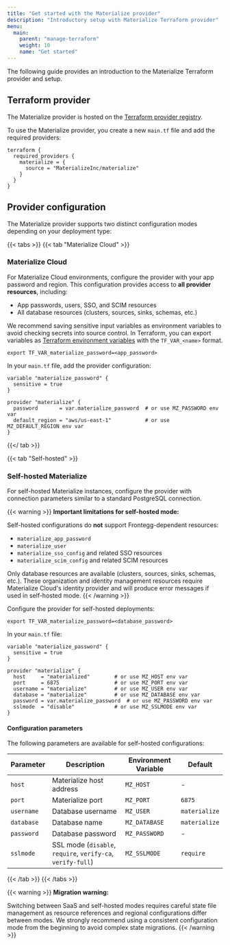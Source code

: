 ```yaml
---
title: "Get started with the Materialize provider"
description: "Introductory setup with Materialize Terraform provider"
menu:
  main:
    parent: "manage-terraform"
    weight: 10
    name: "Get started"
---
```


The following guide provides an introduction to the Materialize Terraform
provider and setup.

## Terraform provider

The Materialize provider is hosted on the [Terraform provider registry](https://registry.terraform.io/providers/MaterializeInc/materialize/latest).

To use the Materialize provider, you create a new `main.tf` file and add the
required providers:

```hcl
terraform {
  required_providers {
    materialize = {
      source = "MaterializeInc/materialize"
    }
  }
}
```

## Provider configuration

The Materialize provider supports two distinct configuration modes depending on
your deployment type:

{{< tabs >}}
{{< tab "Materialize Cloud" >}}
### Materialize Cloud

For Materialize Cloud environments, configure the provider with your app password
and region. This configuration provides access to **all provider resources**,
including:

- App passwords, users, SSO, and SCIM resources
- All database resources (clusters, sources, sinks, schemas, etc.)

We recommend saving sensitive input variables as environment variables to avoid
checking secrets into source control. In Terraform, you can export variables as
[Terraform environment variables](https://developer.hashicorp.com/terraform/cli/config/environment-variables#tf_var_name)
with the `TF_VAR_<name>` format.

```shell
export TF_VAR_materialize_password=<app_password>
```

In your `main.tf` file, add the provider configuration:

```hcl
variable "materialize_password" {
  sensitive = true
}

provider "materialize" {
  password       = var.materialize_password  # or use MZ_PASSWORD env var
  default_region = "aws/us-east-1"           # or use MZ_DEFAULT_REGION env var
}
```

{{</ tab >}}

{{< tab "Self-hosted" >}}
### Self-hosted Materialize

For self-hosted Materialize instances, configure the provider with connection
parameters similar to a standard PostgreSQL connection.

{{< warning >}}
**Important limitations for self-hosted mode:**

Self-hosted configurations do **not** support Frontegg-dependent resources:
- `materialize_app_password`
- `materialize_user`
- `materialize_sso_config` and related SSO resources
- `materialize_scim_config` and related SCIM resources

Only database resources are available (clusters, sources, sinks, schemas, etc.).
These organization and identity management resources require Materialize Cloud's
identity provider and will produce error messages if used in self-hosted mode.
{{< /warning >}}

Configure the provider for self-hosted deployments:

```shell
export TF_VAR_materialize_password=<database_password>
```

In your `main.tf` file:

```hcl
variable "materialize_password" {
  sensitive = true
}

provider "materialize" {
  host     = "materialized"        # or use MZ_HOST env var
  port     = 6875                  # or use MZ_PORT env var
  username = "materialize"         # or use MZ_USER env var
  database = "materialize"         # or use MZ_DATABASE env var
  password = var.materialize_password  # or use MZ_PASSWORD env var
  sslmode  = "disable"             # or use MZ_SSLMODE env var
}
```

#### Configuration parameters

The following parameters are available for self-hosted configurations:

| Parameter | Description | Environment Variable | Default |
|-----------|-------------|---------------------|---------|
| `host` | Materialize host address | `MZ_HOST` | - |
| `port` | Materialize port | `MZ_PORT` | `6875` |
| `username` | Database username | `MZ_USER` | `materialize` |
| `database` | Database name | `MZ_DATABASE` | `materialize` |
| `password` | Database password | `MZ_PASSWORD` | - |
| `sslmode` | SSL mode (`disable`, `require`, `verify-ca`, `verify-full`) | `MZ_SSLMODE` | `require` |

{{< /tab >}}
{{< /tabs >}}

{{< warning >}}
**Migration warning:**

Switching between SaaS and self-hosted modes requires careful state file
management as resource references and regional configurations differ between
modes. We strongly recommend using a consistent configuration mode from the
beginning to avoid complex state migrations.
{{< /warning >}}

